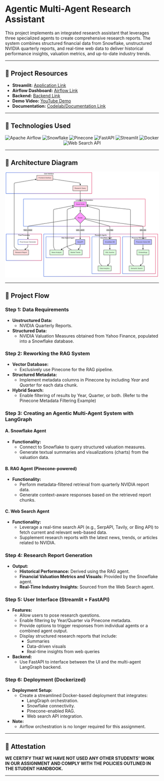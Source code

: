# Agentic Multi-Agent Research Assistant

This project implements an integrated research assistant that leverages three specialized agents to create comprehensive research reports. The system combines structured financial data from Snowflake, unstructured NVIDIA quarterly reports, and real-time web data to deliver historical performance insights, valuation metrics, and up-to-date industry trends.

---

## **📌 Project Resources**
- **Streamlit:** [Application Link](http://34.85.173.233:8501/)
- **Airflow Dashboard:** [Airflow Link](http://34.21.56.116:8080)
- **Backend:** [Backend Link](http://34.85.173.233:8000/)
- **Demo Video:** [YouTube Demo](https://youtu.be/7x4iwCADyJA)
- **Documentation:** [Codelab/Documentation Link](https://codelabs-preview.appspot.com/?file_id=1xFumshJM3UlPdMnpQ0lPdu22o8shux50UXjRI8qIng4#1)

---

## **📌 Technologies Used**
<p align="center">
  <img src="https://img.shields.io/badge/-Apache_Airflow-017CEE?style=for-the-badge&logo=apache-airflow&logoColor=white" alt="Apache Airflow">
  <img src="https://img.shields.io/badge/-Snowflake-007FFF?style=for-the-badge" alt="Snowflake">
  <img src="https://img.shields.io/badge/-Pinecone-734BD4?style=for-the-badge" alt="Pinecone">
  <img src="https://img.shields.io/badge/-FastAPI-009688?style=for-the-badge&logo=fastapi&logoColor=white" alt="FastAPI">
  <img src="https://img.shields.io/badge/-Streamlit-FF4B4B?style=for-the-badge&logo=streamlit&logoColor=white" alt="Streamlit">
  <img src="https://img.shields.io/badge/-Docker-2496ED?style=for-the-badge&logo=docker&logoColor=white" alt="Docker">
  <img src="https://img.shields.io/badge/-Web_Search-FFA500?style=for-the-badge" alt="Web Search API">
</p>

---

## **📌 Architecture Diagram**
<p align="center">
  <img src="https://github.com/Damg7245-BigDataIntelligence/Agentic_Research_Assistant/blob/main/Diagram/MultiAgent_AI_Nvidia_LangGraph.png" alt="Architecture Diagram" width="600">
</p>

---

## **📌 Project Flow**

### **Step 1: Data Requirements**
- **Unstructured Data:**  
  - NVIDIA Quarterly Reports.
- **Structured Data:**  
  - NVIDIA Valuation Measures obtained from Yahoo Finance, populated into a Snowflake database.

### **Step 2: Reworking the RAG System**
- **Vector Database:**  
  - Exclusively use Pinecone for the RAG pipeline.
- **Structured Metadata:**  
  - Implement metadata columns in Pinecone by including *Year* and *Quarter* for each data chunk.
- **Hybrid Search:**  
  - Enable filtering of results by Year, Quarter, or both. (Refer to the Pinecone Metadata Filtering Example)

### **Step 3: Creating an Agentic Multi-Agent System with LangGraph**

#### **A. Snowflake Agent**
- **Functionality:**  
  - Connect to Snowflake to query structured valuation measures.
  - Generate textual summaries and visualizations (charts) from the valuation data.

#### **B. RAG Agent (Pinecone-powered)**
- **Functionality:**  
  - Perform metadata-filtered retrieval from quarterly NVIDIA report data.
  - Generate context-aware responses based on the retrieved report chunks.

#### **C. Web Search Agent**
- **Functionality:**  
  - Leverage a real-time search API (e.g., SerpAPI, Tavily, or Bing API) to fetch current and relevant web-based data.
  - Supplement research reports with the latest news, trends, or articles related to NVIDIA.

### **Step 4: Research Report Generation**
- **Output:**  
  - **Historical Performance:** Derived using the RAG agent.
  - **Financial Valuation Metrics and Visuals:** Provided by the Snowflake agent.
  - **Real-Time Industry Insights:** Sourced from the Web Search agent.

### **Step 5: User Interface (Streamlit + FastAPI)**
- **Features:**  
  - Allow users to pose research questions.
  - Enable filtering by Year/Quarter via Pinecone metadata.
  - Provide options to trigger responses from individual agents or a combined agent output.
  - Display structured research reports that include:
    - Summaries
    - Data-driven visuals
    - Real-time insights from web queries
- **Backend:**  
  - Use FastAPI to interface between the UI and the multi-agent LangGraph backend.

### **Step 6: Deployment (Dockerized)**
- **Deployment Setup:**  
  - Create a streamlined Docker-based deployment that integrates:
    - LangGraph orchestration.
    - Snowflake connectivity.
    - Pinecone-enabled RAG.
    - Web search API integration.
- **Note:**  
  - Airflow orchestration is no longer required for this assignment.

---
## **📌 Attestation**
**WE CERTIFY THAT WE HAVE NOT USED ANY OTHER STUDENTS' WORK IN OUR ASSIGNMENT AND COMPLY WITH THE POLICIES OUTLINED IN THE STUDENT HANDBOOK.**

---
